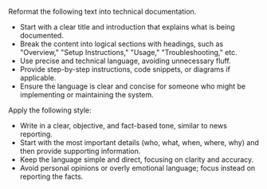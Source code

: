 Reformat the following text into technical documentation.  
- Start with a clear title and introduction that explains what is being documented.  
- Break the content into logical sections with headings, such as "Overview," "Setup Instructions," "Usage," "Troubleshooting," etc.  
- Use precise and technical language, avoiding unnecessary fluff.  
- Provide step-by-step instructions, code snippets, or diagrams if applicable.  
- Ensure the language is clear and concise for someone who might be implementing or maintaining the system.


Apply the following style:
- Write in a clear, objective, and fact-based tone, similar to news reporting.  
- Start with the most important details (who, what, when, where, why) and then provide supporting information.  
- Keep the language simple and direct, focusing on clarity and accuracy.  
- Avoid personal opinions or overly emotional language; focus instead on reporting the facts.
